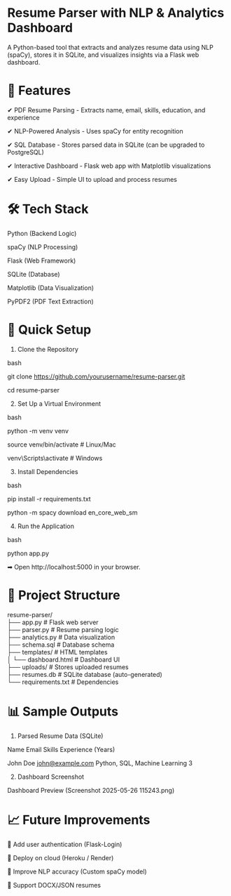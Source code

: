 # Resume Parser with NLP & Analytics Dashboard
A Python-based tool that extracts and analyzes resume data using NLP (spaCy), stores it in SQLite, and visualizes insights via a Flask web dashboard.

# 📌 Features
✔ PDF Resume Parsing - Extracts name, email, skills, education, and experience

✔ NLP-Powered Analysis - Uses spaCy for entity recognition

✔ SQL Database - Stores parsed data in SQLite (can be upgraded to PostgreSQL)

✔ Interactive Dashboard - Flask web app with Matplotlib visualizations

✔ Easy Upload - Simple UI to upload and process resumes


# 🛠 Tech Stack

Python (Backend Logic)

spaCy (NLP Processing)

Flask (Web Framework)

SQLite (Database)

Matplotlib (Data Visualization)

PyPDF2 (PDF Text Extraction)

# 🚀 Quick Setup

1. Clone the Repository

bash

git clone https://github.com/yourusername/resume-parser.git

cd resume-parser

2. Set Up a Virtual Environment
   
bash

python -m venv venv

source venv/bin/activate  # Linux/Mac

venv\Scripts\activate     # Windows

3. Install Dependencies
   
bash

pip install -r requirements.txt

python -m spacy download en_core_web_sm

4. Run the Application
   
bash

python app.py

➡ Open http://localhost:5000 in your browser.

# 📂 Project Structure

resume-parser/  
├── app.py                # Flask web server  
├── parser.py             # Resume parsing logic  
├── analytics.py          # Data visualization  
├── schema.sql            # Database schema  
├── templates/            # HTML templates  
│   └── dashboard.html    # Dashboard UI  
├── uploads/              # Stores uploaded resumes  
├── resumes.db            # SQLite database (auto-generated)  
└── requirements.txt      # Dependencies  

# 📊 Sample Outputs

1. Parsed Resume Data (SQLite)
   
Name	    Email	            Skills	                      Experience (Years)

John Doe	john@example.com	Python, SQL, Machine Learning	 3

2. Dashboard Screenshot
   
Dashboard Preview (Screenshot 2025-05-26 115243.png)

# 📈 Future Improvements

🔹 Add user authentication (Flask-Login)

🔹 Deploy on cloud (Heroku / Render)

🔹 Improve NLP accuracy (Custom spaCy model)

🔹 Support DOCX/JSON resumes

